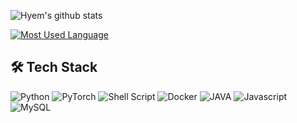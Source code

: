 



![Hyem's github stats](https://github-readme-stats.vercel.app/api?username=Haaaam&include_all_commits=true&show_icons=true)
<br/>

[![Most Used Language](https://github-readme-stats.vercel.app/api/top-langs/?username=Haaaam&layout=compact&theme=buefy)](https://github.com/anuraghazra/github-readme-stats)

## 🛠 Tech Stack
<p>
  <img alt="Python" src="https://img.shields.io/badge/-Python-F9A03C?style=flat-square&logo=Python&logoColor=white" />
  <img alt="PyTorch" src="https://img.shields.io/badge/PyTorch-%23EE4C2C.svg?style=flat-square&logo=PyTorch&logoColor=white"/>
  <img alt="Shell Script" src="https://img.shields.io/badge/shell_script-%23121011.svg?style=flat-square&logo=gnu-bash&logoColor=white"/>
  <img alt="Docker" src="https://img.shields.io/badge/-Docker-46a2f1?style=flat-square&logo=docker&logoColor=white" />
  <img alt="JAVA" src="https://img.shields.io/badge/-JAVA-F7B93E?style=flat-square&logo=OpenJDK&logoColor=white" />
  <img alt="Javascript" src="https://img.shields.io/badge/-Javascript-DD0031?style=flat-square&logo=javascript&logoColor=white" />
  <img alt="MySQL"	src="https://img.shields.io/badge/MySQL-00000F?style=for-the-badge&logo=mysql&logoColor=white" />
<cp>
